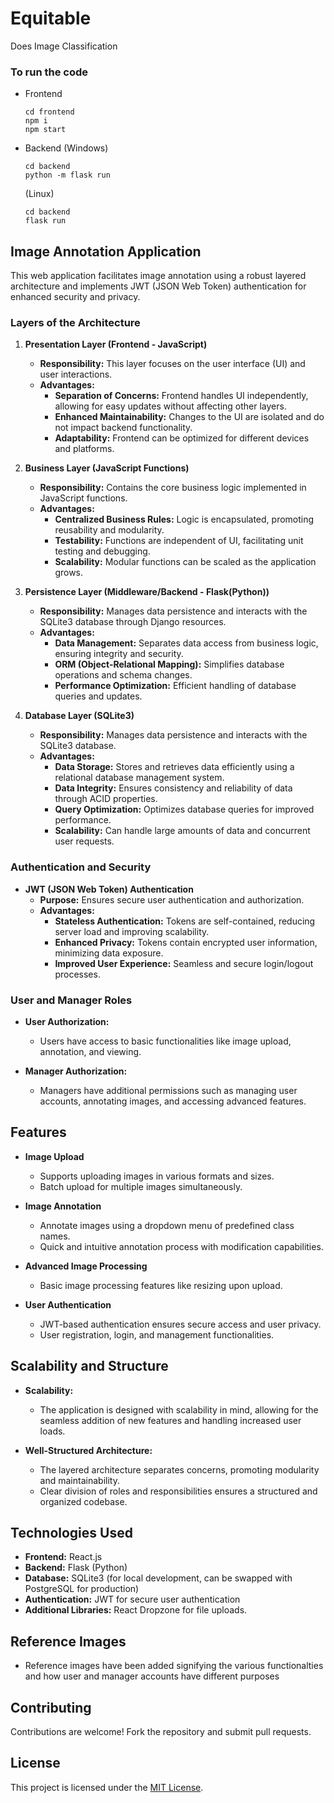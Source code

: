 # Equitable
Does Image Classification


### To run the code

* Frontend
  ```
  cd frontend  
  npm i
  npm start
  ```
* Backend (Windows)
  ```
  cd backend
  python -m flask run
  ```
  (Linux)
  ```
  cd backend
  flask run
  ```

## Image Annotation Application

This web application facilitates image annotation using a robust layered architecture and implements JWT (JSON Web Token) authentication for enhanced security and privacy.

### Layers of the Architecture

1. **Presentation Layer (Frontend - JavaScript)**
   - **Responsibility:** This layer focuses on the user interface (UI) and user interactions.
   - **Advantages:**
     - **Separation of Concerns:** Frontend handles UI independently, allowing for easy updates without affecting other layers.
     - **Enhanced Maintainability:** Changes to the UI are isolated and do not impact backend functionality.
     - **Adaptability:** Frontend can be optimized for different devices and platforms.

2. **Business Layer (JavaScript Functions)**
   - **Responsibility:** Contains the core business logic implemented in JavaScript functions.
   - **Advantages:**
     - **Centralized Business Rules:** Logic is encapsulated, promoting reusability and modularity.
     - **Testability:** Functions are independent of UI, facilitating unit testing and debugging.
     - **Scalability:** Modular functions can be scaled as the application grows.

3. **Persistence Layer (Middleware/Backend - Flask(Python))**
   - **Responsibility:** Manages data persistence and interacts with the SQLite3 database through Django resources.
   - **Advantages:**
     - **Data Management:** Separates data access from business logic, ensuring integrity and security.
     - **ORM (Object-Relational Mapping):** Simplifies database operations and schema changes.
     - **Performance Optimization:** Efficient handling of database queries and updates.

4. **Database Layer (SQLite3)**
   - **Responsibility:** Manages data persistence and interacts with the SQLite3 database.
   - **Advantages:**
     - **Data Storage:** Stores and retrieves data efficiently using a relational database management system.
     - **Data Integrity:** Ensures consistency and reliability of data through ACID properties.
     - **Query Optimization:** Optimizes database queries for improved performance.
     - **Scalability:** Can handle large amounts of data and concurrent user requests.

### Authentication and Security

- **JWT (JSON Web Token) Authentication**
  - **Purpose:** Ensures secure user authentication and authorization.
  - **Advantages:**
    - **Stateless Authentication:** Tokens are self-contained, reducing server load and improving scalability.
    - **Enhanced Privacy:** Tokens contain encrypted user information, minimizing data exposure.
    - **Improved User Experience:** Seamless and secure login/logout processes.

### User and Manager Roles

- **User Authorization:**
  - Users have access to basic functionalities like image upload, annotation, and viewing.

- **Manager Authorization:**
  - Managers have additional permissions such as managing user accounts, annotating images, and accessing advanced features.

## Features

- **Image Upload**
  - Supports uploading images in various formats and sizes.
  - Batch upload for multiple images simultaneously.

- **Image Annotation**
  - Annotate images using a dropdown menu of predefined class names.
  - Quick and intuitive annotation process with modification capabilities.

- **Advanced Image Processing**
  - Basic image processing features like resizing upon upload.

- **User Authentication**
  - JWT-based authentication ensures secure access and user privacy.
  - User registration, login, and management functionalities.

## Scalability and Structure

- **Scalability:**
  - The application is designed with scalability in mind, allowing for the seamless addition of new features and handling increased user loads.

- **Well-Structured Architecture:**
  - The layered architecture separates concerns, promoting modularity and maintainability.
  - Clear division of roles and responsibilities ensures a structured and organized codebase.

## Technologies Used

- **Frontend:** React.js
- **Backend:** Flask (Python)
- **Database:** SQLite3 (for local development, can be swapped with PostgreSQL for production)
- **Authentication:** JWT for secure user authentication
- **Additional Libraries:** React Dropzone for file uploads.

## Reference Images
- Reference images have been added signifying the various functionalties and how user and manager accounts have different purposes

## Contributing

Contributions are welcome! Fork the repository and submit pull requests.

## License

This project is licensed under the [MIT License](LICENSE).
